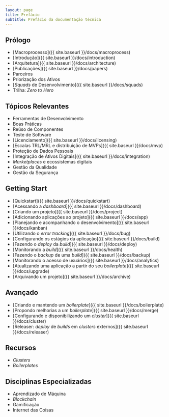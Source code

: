 ```yaml
---
layout: page
title: Prefácio
subtitle: Prefácio da documentação técnica
---
```


## Prólogo

- [Macroprocesso]({{ site.baseurl }}/docs/macroprocess)
- [Introdução]({{ site.baseurl }}/docs/introduction)
- [Arquitetura]({{ site.baseurl }}/docs/architecture)
- [Publicações]({{ site.baseurl }}/docs/papers)
- Parceiros <!-- [Parceiros]({{ site.baseurl }}/docs/partners) -->
- Priorização dos Ativos <!-- [Priorização dos Ativos]({{ site.baseurl }}/docs/pool) -->
- [_Squads_ de Desenvolvimento]({{ site.baseurl }}/docs/squads)
- Trilha: _Zero to Hero_ <!-- [Trilha: _Zero to Hero_]({{ site.baseurl }}/docs/trail) -->

## Tópicos Relevantes

- Ferramentas de Desenvolvimento <!-- [Ferramentas de Desenvolvimento]({{ site.baseurl }}/docs/tools) -->
- Boas Práticas <!-- [Boas Práticas]({{ site.baseurl }}/docs/practices) -->
- Reúso de Componentes <!-- [Reúso de Componentes]({{ site.baseurl }}/docs/reuse) -->
- Teste de Software <!-- [Teste de Software]({{ site.baseurl }}/docs/test) -->
- [Licenciamento]({{ site.baseurl }}/docs/licensing)
- [Escalas TRL/MRL e distribuição de MVPs]({{ site.baseurl }}/docs/mvp)
- Proteção de Dados Pessoais <!-- [Proteção de Dados Pessoais]({{ site.baseurl }}/docs/lgpd) -->
- [Integração de Ativos Digitais]({{ site.baseurl }}/docs/integration)
- _Marketplaces_ e ecossistemas digitais <!-- [_Marketplaces_ e ecossistemas digitais]({{ site.baseurl }}/docs/marketplace) -->
- Gestão da Qualidade <!-- [Gestão da Qualidade]({{ site.baseurl }}/docs/quality) -->
- Gestão da Segurança <!-- [Gestão da Segurança]({{ site.baseurl }}/docs/security) -->

## Getting Start

- [Quickstart]({{ site.baseurl }}/docs/quickstart)
- [Acessando a _dashboard_]({{ site.baseurl }}/docs/dashboard)
- [Criando um projeto]({{ site.baseurl }}/docs/project)
- [Adicionando aplicações ao projeto]({{ site.baseurl }}/docs/app)
- [Planejando e acompanhando o desenvolvimento]({{ site.baseurl }}/docs/kanban)
- [Utilizando o _error tracking_]({{ site.baseurl }}/docs/bug)
- [Configurando os estágios da aplicação]({{ site.baseurl }}/docs/build)
- [Fazendo o _deploy_ da _build_]({{ site.baseurl }}/docs/deploy)
- [Monitorando a _build_]({{ site.baseurl }}/docs/health)
- [Fazendo o _backup_ de uma _build_]({{ site.baseurl }}/docs/backup)
- [Monitorando o acesso de usuários]({{ site.baseurl }}/docs/analytics)
- [Atualizando uma aplicação a partir do seu _boilerplate_]({{ site.baseurl }}/docs/upgrade)
- [Arquivando um projeto]({{ site.baseurl }}/docs/archive)

## Avançado

- [Criando e mantendo um _boilerplate_]({{ site.baseurl }}/docs/boilerplate)
- [Propondo melhorias a um _boilerplate_]({{ site.baseurl }}/docs/merge)
- [Configurando e disponibilizando um _cluster_]({{ site.baseurl }}/docs/cluster)
- [Releaser: _deploy_ de _builds_ em _clusters_ externos]({{ site.baseurl }}/docs/releaser)

## Recursos

- _Clusters_ <!-- [_Clusters_]({{ site.baseurl }}/resources/clusters) -->
- _Boilerplates_ <!-- [_Boilerplates_]({{ site.baseurl }}/resources/boilerplates) -->

## Disciplinas Especializadas

- Aprendizado de Máquina <!-- [Aprendizado de Máquina]({{ site.baseurl }}/special/learning) -->
- _Blockchain_ <!-- [_Blockchain_]({{ site.baseurl }}/special/blockchain) -->
- Gamificação <!-- [Gamificação]({{ site.baseurl }}/special/gamefication) -->
- Internet das Coisas <!-- [Internet das Coisas]({{ site.baseurl }}/special/iot) -->

<!--
Regimento da Supervisão de Ativos Digitais:

a) Definir processos alinhados a estratégia organizacional para priorização e aprovação de demandas de ativos digitais de inovação para a agricultura.
b) Desenvolver ativos digitais com parceiros que assegurem a manutenção do seu ciclo de vida e a transferência de conhecimento tecnológico.
c) Definir e implantar diretrizes para a garantia da qualidade e segurança de ativos digitais e o alinhamento à legislação vigente.
d) Prospectar, avaliar e implantar diretrizes para adoção de soluções digitais, usando padrões de mercado.
e) Gerenciar a força de trabalho de forma a otimizar equipes no desenvolvimento de soluções digitais.
f) Definir diretrizes, normativos e instruções de boas práticas no desenvolvimento de ativos.
g) Definir e implantar diretrizes para sustentar o ciclo de vida dos ativos.
h) Definir e implantar indicadores que garantam o monitoramento dos impactos dos ativos digitais.
i) Elaborar e executar planos de capacitação continuada em tecnologias habilitadoras.
j) Definir e implantar diretrizes para a integração de ativos digitais nos ecossistemas digitais das cadeias de produção agropecuária.
k) Revisar continuamente diretrizes, políticas e metodologias de desenvolvimento de ativos digitais.
l) Contribuir com a classificação de ativos digitais segundo a escala MRL/TRL e definir o seu estágio de entrega, conforme diretrizes da Diretoria de Negócios.
m) Definir e implantar diretrizes de contigenciamento em caso de impactos negativos dos ativos digitais ou de segurança da informação.
n) Garantir a entrega de ativos pelas equipes assegurando uma qualidade mínima de artefatos digitais, documentação e aderência metodológica.
o) Definir e implantar diretrizes para orientar a disponibilização e sustentação dos ativos digitais em catálogos digitais, lojas virtuais e marketplaces.
-->
